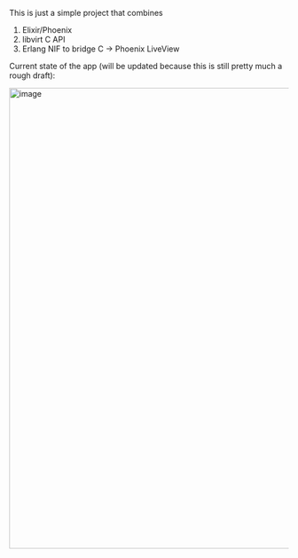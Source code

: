 This is just a simple project that combines

1. Elixir/Phoenix
2. libvirt C API
3. Erlang NIF to bridge C -> Phoenix LiveView


Current state of the app (will be updated because this is still pretty much a rough draft):

<img width="1071" height="831" alt="image" src="https://github.com/user-attachments/assets/9a0c4377-5ed8-4d7a-854f-459443fed7da" />
